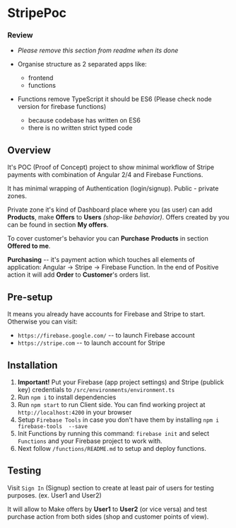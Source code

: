 # StripePoc

### Review
- _Please remove this section from readme when its done_

- Organise structure as 2 separated apps like:
  - frontend
  - functions
- Functions remove TypeScript it should be ES6 (Please check node version for firebase functions)
  - because codebase has written on ES6
  - there is no written strict typed code


## Overview

It's POC (Proof of Concept) project to show minimal workflow of Stripe payments with combination of Angular 2/4 and Firebase Functions.

It has minimal wrapping of Authentication (login/signup). Public - private zones.

Private zone it's kind of Dashboard place where you (as user) can add **Products**, make **Offers** to **Users** *(shop-like behavior)*. Offers created by you can be found in section **My offers**.

To cover customer's behavior you can **Purchase** **Products** in section **Offered to me**.

**Purchasing** -- it's payment action which touches all elements of application: Angular -> Stripe -> Firebase Function. In the end of Positive action it will add **Order** to **Customer**'s orders list.

## Pre-setup

It means you already have accounts for Firebase and Stripe to start. 
Otherwise you can visit:
- `https://firebase.google.com/` -- to launch Firebase account
- `https://stripe.com` -- to launch account for Stripe

## Installation

1. **Important!** Put your Firebase (app project settings) and Stripe (publick key) credentials to `/src/environments/environment.ts`
2. Run `npm i` to install dependencies
3. Run `npm start` to run Client side. You can find working project at `http://localhost:4200` in your browser
4. Setup `Firebase Tools` in case you don't have them by installing `npm i firebase-tools  --save`
5. Init Functions by running this command: `firebase init` and select `Functions` and your Firebase project to work with.
6. Next follow `/functions/README.md` to setup and deploy functions.

## Testing

Visit `Sign In` (Signup) section to create at least pair of users for testing purposes. (ex. User1 and User2)

It will allow to Make offers by **User1** to **User2** (or vice versa) and test purchase action from both sides (shop and customer points of view).

